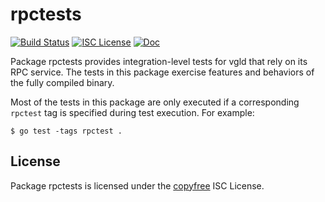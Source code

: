 rpctests
====


[![Build Status](https://github.com/vigilnetwork/vgl/workflows/Build%20and%20Test/badge.svg)](https://github.com/vigilnetwork/vgl/actions)
[![ISC License](https://img.shields.io/badge/license-ISC-blue.svg)](http://copyfree.org)
[![Doc](https://img.shields.io/badge/doc-reference-blue.svg)](https://pkg.go.dev/github.com/vigilnetwork/vgl/internal/integration/rpctests)

Package rpctests provides integration-level tests for vgld that rely on its RPC
service. The tests in this package exercise features and behaviors of the fully
compiled binary.

Most of the tests in this package are only executed if a corresponding `rpctest`
tag is specified during test execution. For example:

```shell
$ go test -tags rpctest .
```

## License

Package rpctests is licensed under the [copyfree](http://copyfree.org) ISC
License.




